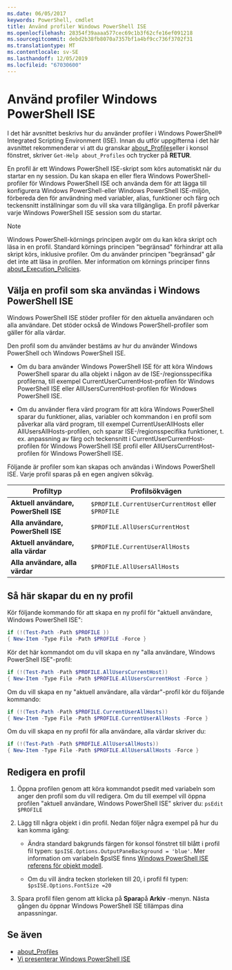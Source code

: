 ```yaml
---
ms.date: 06/05/2017
keywords: PowerShell, cmdlet
title: Använd profiler Windows PowerShell ISE
ms.openlocfilehash: 28354f39aaaa577cec69c1b3f62cfe16ef091218
ms.sourcegitcommit: debd2b38fb8070a7357bf1a4bf9cc736f3702f31
ms.translationtype: MT
ms.contentlocale: sv-SE
ms.lasthandoff: 12/05/2019
ms.locfileid: "67030600"
---
```

# <a name="how-to-use-profiles-in-windows-powershell-ise"></a>Använd profiler Windows PowerShell ISE

I det här avsnittet beskrivs hur du använder profiler i Windows PowerShell® Integrated Scripting Environment (ISE). Innan du utför uppgifterna i det här avsnittet rekommenderar vi att du granskar [about_Profiles](/powershell/module/microsoft.powershell.core/about/about_profiles)eller i konsol fönstret, skriver `Get-Help about_Profiles` och trycker på **RETUR**.

En profil är ett Windows PowerShell ISE-skript som körs automatiskt när du startar en ny session.  Du kan skapa en eller flera Windows PowerShell-profiler för Windows PowerShell ISE och använda dem för att lägga till konfigurera Windows PowerShell-eller Windows PowerShell ISE-miljön, förbereda den för användning med variabler, alias, funktioner och färg och teckensnitt inställningar som du vill ska vara tillgängliga. En profil påverkar varje Windows PowerShell ISE session som du startar.

> [!NOTE]
> Windows PowerShell-körnings principen avgör om du kan köra skript och läsa in en profil. Standard körnings principen "begränsad" förhindrar att alla skript körs, inklusive profiler. Om du använder principen "begränsad" går det inte att läsa in profilen. Mer information om körnings principer finns [about_Execution_Policies](/powershell/module/microsoft.powershell.core/about/about_execution_policies).

## <a name="selecting-a-profile-to-use-in-the-windows-powershell-ise"></a>Välja en profil som ska användas i Windows PowerShell ISE

Windows PowerShell ISE stöder profiler för den aktuella användaren och alla användare. Det stöder också de Windows PowerShell-profiler som gäller för alla värdar.

Den profil som du använder bestäms av hur du använder Windows PowerShell och Windows PowerShell ISE.

- Om du bara använder Windows PowerShell ISE för att köra Windows PowerShell sparar du alla objekt i någon av de ISE-/regionsspecifika profilerna, till exempel CurrentUserCurrentHost-profilen för Windows PowerShell ISE eller AllUsersCurrentHost-profilen för Windows PowerShell ISE.

- Om du använder flera värd program för att köra Windows PowerShell sparar du funktioner, alias, variabler och kommandon i en profil som påverkar alla värd program, till exempel CurrentUserAllHosts eller AllUsersAllHosts-profilen, och sparar ISE-/regionsspecifika funktioner, t. ex. anpassning av färg och teckensnitt i CurrentUserCurrentHost-profilen för Windows PowerShell ISE profil eller AllUsersCurrentHost-profilen för Windows PowerShell ISE.

Följande är profiler som kan skapas och användas i Windows PowerShell ISE. Varje profil sparas på en egen angiven sökväg.

| Profiltyp | Profilsökvägen |
| --- | --- |
| **Aktuell användare, PowerShell ISE**| `$PROFILE.CurrentUserCurrentHost` eller `$PROFILE` |
| **Alla användare, PowerShell ISE**| `$PROFILE.AllUsersCurrentHost` |
| **Aktuell användare, alla värdar**| `$PROFILE.CurrentUserAllHosts` |
| **Alla användare, alla värdar** | `$PROFILE.AllUsersAllHosts` |

## <a name="to-create-a-new-profile"></a>Så här skapar du en ny profil

Kör följande kommando för att skapa en ny profil för "aktuell användare, Windows PowerShell ISE":

```powershell
if (!(Test-Path -Path $PROFILE ))
{ New-Item -Type File -Path $PROFILE -Force }
```

Kör det här kommandot om du vill skapa en ny "alla användare, Windows PowerShell ISE"-profil:

```powershell
if (!(Test-Path -Path $PROFILE.AllUsersCurrentHost))
{ New-Item -Type File -Path $PROFILE.AllUsersCurrentHost -Force }
```

Om du vill skapa en ny "aktuell användare, alla värdar"-profil kör du följande kommando:

```powershell
if (!(Test-Path -Path $PROFILE.CurrentUserAllHosts))
{ New-Item -Type File -Path $PROFILE.CurrentUserAllHosts -Force }
```

Om du vill skapa en ny profil för alla användare, alla värdar skriver du:

```powershell
if (!(Test-Path -Path $PROFILE.AllUsersAllHosts))
{ New-Item -Type File -Path $PROFILE.AllUsersAllHosts -Force }
```

## <a name="to-edit-a-profile"></a>Redigera en profil

1. Öppna profilen genom att köra kommandot psedit med variabeln som anger den profil som du vill redigera. Om du till exempel vill öppna profilen "aktuell användare, Windows PowerShell ISE" skriver du: `psEdit $PROFILE`

2. Lägg till några objekt i din profil. Nedan följer några exempel på hur du kan komma igång:

   - Ändra standard bakgrunds färgen för konsol fönstret till blått i profil fil typen: `$psISE.Options.OutputPaneBackground = 'blue'`. Mer information om variabeln $psISE finns [Windows PowerShell ISE referens för objekt modell](object-model/The-ISE-Object-Model-Hierarchy.md).

   - Om du vill ändra tecken storleken till 20, i profil fil typen: `$psISE.Options.FontSize =20`

3. Spara profil filen genom att klicka på **Spara**på **Arkiv** -menyn. Nästa gången du öppnar Windows PowerShell ISE tillämpas dina anpassningar.

## <a name="see-also"></a>Se även

- [about_Profiles](/powershell/module/microsoft.powershell.core/about/about_profiles)
- [Vi presenterar Windows PowerShell ISE](Introducing-the-Windows-PowerShell-ISE.md)
